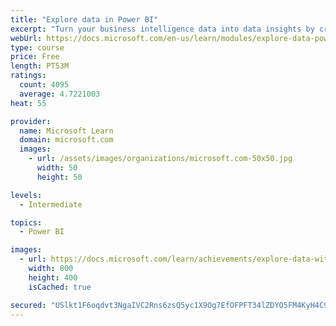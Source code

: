 ```yaml
---
title: "Explore data in Power BI"
excerpt: "Turn your business intelligence data into data insights by creating and configuring Power BI dashboards."
webUrl: https://docs.microsoft.com/en-us/learn/modules/explore-data-power-bi/
type: course
price: Free
length: PT53M
ratings:
  count: 4095
  average: 4.7221003
heat: 55

provider:
  name: Microsoft Learn
  domain: microsoft.com
  images:
    - url: /assets/images/organizations/microsoft.com-50x50.jpg
      width: 50
      height: 50

levels:
  - Intermediate

topics:
  - Power BI

images:
  - url: https://docs.microsoft.com/learn/achievements/explore-data-with-power-bi-desktop-social.png
    width: 800
    height: 400
    isCached: true

secured: "USlkt1F6oqdvt3NgaIVC2Rns6zsQ5yc1X9Og7EfOFPFT34lZDYO5FM4KyH4C9+dbNfR02SKx2Z7bQpbsuom/R0gqw56raafMR9/DCPNtaX6bPNqj7cXJswm4kbpk4gTy/Oo1D1NEq7CeuCtYI9xUqC6x2Dqo1kP7urExPaXx9CxFeMmALeJjidbxYz7FBgr8FioNfebu+Ip5p5VhushEC41Zoqn4OJAigo4g+2hyQhlemelAXITMP6uxD1b2M6IAgFvylfdAUpHE44QhA0oTiTXGrBLtN8DSAXZvJ8BMH8soh9JolDe/0uALM3oChTFt/hoTGWzMvziB+8u/Iv8lyhuFtB2Zf3ZxaxIr+tFxKdccp2Lld16wNctr93EdoLyDxOHZlyx9O+uFdRWx9f2xF20u/cElHIfDZbEbwqVHFrw=;gsReyrow4pjH2t5qJijBow=="
---
```


